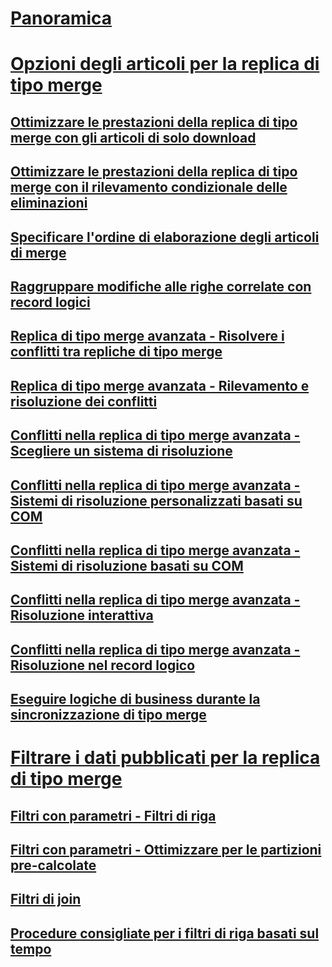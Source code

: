 # [Panoramica](merge-replication.md)  
# [Opzioni degli articoli per la replica di tipo merge](article-options-for-merge-replication.md)  
## [Ottimizzare le prestazioni della replica di tipo merge con gli articoli di solo download](optimize-merge-replication-performance-with-download-only-articles.md)  
## [Ottimizzare le prestazioni della replica di tipo merge con il rilevamento condizionale delle eliminazioni](optimize-merge-replication-performance-with-conditional-delete-tracking.md)  
## [Specificare l'ordine di elaborazione degli articoli di merge](specify-the-processing-order-of-merge-articles.md)  
## [Raggruppare modifiche alle righe correlate con record logici](group-changes-to-related-rows-with-logical-records.md)  
## [Replica di tipo merge avanzata - Risolvere i conflitti tra repliche di tipo merge](advanced-merge-replication-resolve-merge-replication-conflicts.md)  
## [Replica di tipo merge avanzata - Rilevamento e risoluzione dei conflitti](advanced-merge-replication-conflict-detection-and-resolution.md)  
## [Conflitti nella replica di tipo merge avanzata - Scegliere un sistema di risoluzione](advanced-merge-replication-conflict-choose-a-resolver.md)  
## [Conflitti nella replica di tipo merge avanzata - Sistemi di risoluzione personalizzati basati su COM](advanced-merge-replication-conflict-com-based-custom-resolvers.md)  
## [Conflitti nella replica di tipo merge avanzata - Sistemi di risoluzione basati su COM](advanced-merge-replication-conflict-com-based-resolvers.md)  
## [Conflitti nella replica di tipo merge avanzata - Risoluzione interattiva](advanced-merge-replication-conflict-interactive-resolution.md)  
## [Conflitti nella replica di tipo merge avanzata - Risoluzione nel record logico](advanced-merge-replication-conflict-resolving-in-logical-record.md)  
## [Eseguire logiche di business durante la sincronizzazione di tipo merge](execute-business-logic-during-merge-synchronization.md)  
# [Filtrare i dati pubblicati per la replica di tipo merge](filter-published-data-for-merge-replication.md)  
## [Filtri con parametri - Filtri di riga](parameterized-filters-parameterized-row-filters.md)  
## [Filtri con parametri - Ottimizzare per le partizioni pre-calcolate](parameterized-filters-optimize-for-precomputed-partitions.md)  
## [Filtri di join](join-filters.md)  
## [Procedure consigliate per i filtri di riga basati sul tempo](best-practices-for-time-based-row-filters.md)  
